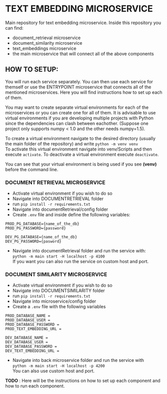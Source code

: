 # TEXT EMBEDDING MICROSERVICE

Main repository for text embedding microservice. Inside this repository you can find:
* document_retrieval microservice
* document_similarity microservice
* text_embeddings microservice 
* the main microservice that will connect all of the above components

## HOW TO SETUP:

You will run each service separately. You can then use each service for themself or use the ENTRYPOINT microservice that connects all of the mentioned microservices. Here you will find instructions how to set up each of them.

You may want to create separate virtual environments for each of the microservices or you can create one for all of them. It is advisable to use virtual environments if you are developing multiple projects with Python since the dependencies can clash between eachother. (Suppose one project only supports numpy < 1.0 and the other needs numpy=1.5).

To create a virtual environment navigate to the desired directory (usually the main folder of the repository) and write 
`python -m venv venv`  
To activate this virtual environment navigate into venv/Scripts and then execute `activate`.
To deactivate a virtual environment execute `deactivate`.

You can see that your virtual environment is being used if you see __(venv)__ before the command line.

### DOCUMENT RETRIEVAL MICROSERVICE

* Activate virtual environment if you wish to do so
* Navigate into DOCUMENTRETRIEVAL folder
* run `pip install -r requirements.txt`
* Navigate into documentRetrieval/config folder
* Create `.env` file and inside define the following variables:
```
PROD_PG_DATABASE={name_of_the_db}
PROD_PG_PASSWORD={password}

DEV_PG_DATABASE={name_of_the_db}
DEV_PG_PASSWORD={pasword}
```
* Navigate into documentRetrieval folder and run the service with:   
`python -m main start -H localhost -p 4100`   
If you want you can also run the service on custom host and port.

### DOCUMENT SIMILARITY MICROSERVICE

* Activate virtual environment if you wish to do so
* Navigate into DOCUMENTSIMILARITY folder
* run `pip install -r requirements.txt`
* Navigate into microservice/config folder
* Create a `.env` file with the following variables
```
PROD_DATABASE_NAME = 
PROD_DATABASE_USER = 
PROD_DATABASE_PASSWORD = 
PROD_TEXT_EMBEDDING_URL = 

DEV_DATABASE_NAME = 
DEV_DATABASE_USER = 
DEV_DATABASE_PASSWORD = 
DEV_TEXT_EMBEDDING_URL = 
```
* Navigate into back microservice folder and run the service with   
`python -m main start -H localhost -p 4200`   
You can also use custom host and port.

__TODO__ : Here will be the instructions on how to set up each component and how to run each component.

